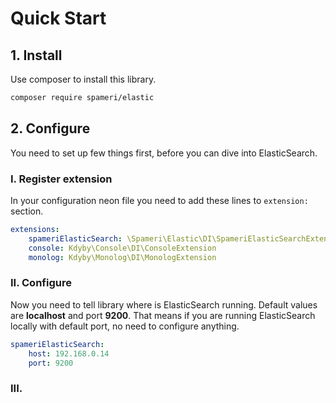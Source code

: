 # Quick Start

## 1. Install

Use composer to install this library.
```bash
composer require spameri/elastic
```

## 2. Configure

You need to set up few things first, before you can dive into ElasticSearch.

### I. Register extension

In your configuration neon file you need to add these lines to `extension:` section.

```yaml
extensions:
	spameriElasticSearch: \Spameri\Elastic\DI\SpameriElasticSearchExtension
	console: Kdyby\Console\DI\ConsoleExtension
	monolog: Kdyby\Monolog\DI\MonologExtension
```

### II. Configure

Now you need to tell library where is ElasticSearch running. Default values are **localhost**
and port **9200**. That means if you are running ElasticSearch locally with default port, no
need to configure anything. 

```yaml
spameriElasticSearch:
	host: 192.168.0.14
	port: 9200
```

### III. 








